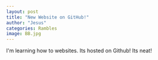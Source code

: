 ```yaml
---
layout: post
title: "New Website on GitHub!"
author: "Jesus"
categories: Rambles
image: BB.jpg
---
```


I'm learning how to websites. Its hosted on Github! Its neat!
